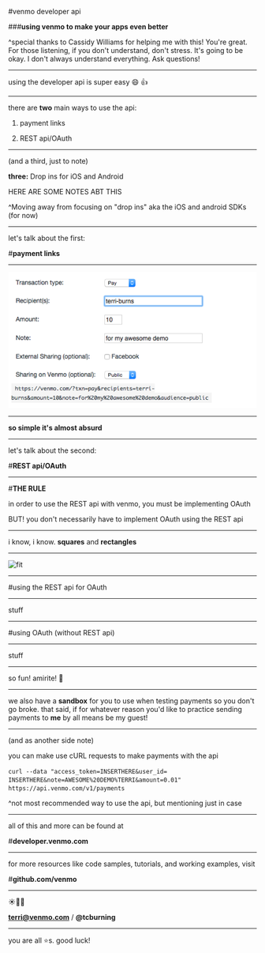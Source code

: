#venmo developer api

###**using venmo to make your apps even better**

^special thanks to Cassidy Williams for helping me with this! You're great.
For those listening, if you don't understand, don't stress. It's going to be okay. I don't always understand everything. Ask questions!

---

using the developer api is super easy :smile: :+1:

---

there are **two** main ways to use the api:

1. payment links

2. REST api/OAuth

---

(and a third, just to note)

**three:** Drop ins for iOS and Android

HERE ARE SOME NOTES ABT THIS

^Moving away from focusing on "drop ins" aka the iOS and android SDKs (for now)

---

let's talk about the first:<br>

#**payment links**

---

![fit](imgs/paymentlinks.png)

---

**so simple it's almost absurd**

---

let's talk about the second: <br>

#**REST api/OAuth**

---

#**THE RULE**

in order to use the REST api with venmo, you must be implementing OAuth

BUT! you don't necessarily have to implement OAuth using the REST api

---

i know, i know. **squares** and **rectangles**

---

![fit]()

---

#using the REST api for OAuth

---

stuff

---

#using OAuth (without REST api)

---

stuff

----

so fun! amirite! :dancer:

---

we also have a **sandbox** for you to use when testing payments so you don't go broke. that said, if for whatever reason you'd like to practice sending payments to **me** by all means be my guest!

---

(and as another side note)

you can make use cURL requests to make payments with the api

```curl --data "access_token=INSERTHERE&user_id= INSERTHERE&note=AWESOME%20DEMO%TERRI&amount=0.01" https://api.venmo.com/v1/payments```

^not most recommended way to use the api, but mentioning just in case

---

all of this and more can be found at <br>

#**developer.venmo.com**

---

for more resources like code samples, tutorials, and working examples, visit <Br>

#**github.com/venmo**

---

:sunny::100::bread:

**terri@venmo.com** / **@tcburning**

---

you are all :star:s. good luck!


